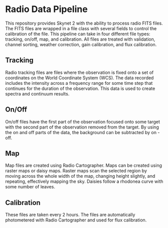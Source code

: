 # Radio Data Pipeline
This repository provides Skynet 2 with the ability to process radio FITS files. The FITS files are wrapped in a file class with several fields to control the calibration of the file. This pipeline can take in four different file types: tracking, on/off, map, and calibration. All files are treated with validation, channel sorting, weather correction, gain calibration, and flux calibration.

## Tracking
Radio tracking files are files where the observation is fixed onto a set of coordinates on the World Coordinate System (WCS). The data recorded includes the intensity across a frequency range for some time step that continues for the duration of the observation. This data is used to create spectra and continuum results.

## On/Off
On/off files have the first part of the observation focused onto some target with the second part of the observation removed from the target. By using the on and off parts of the data, the background can be subtracted by on - off.

## Map
Map files are created using Radio Cartographer. Maps can be created using raster maps or daisy maps. Raster maps scan the selected region by moving across the whole width of the map, changing height slightly, and repeating, effectively mapping the sky. Daisies follow a rhodonea curve with some number of leaves.

## Calibration
These files are taken every 2 hours. The files are automatically photometered with Radio Cartographer and used for flux calibration.

